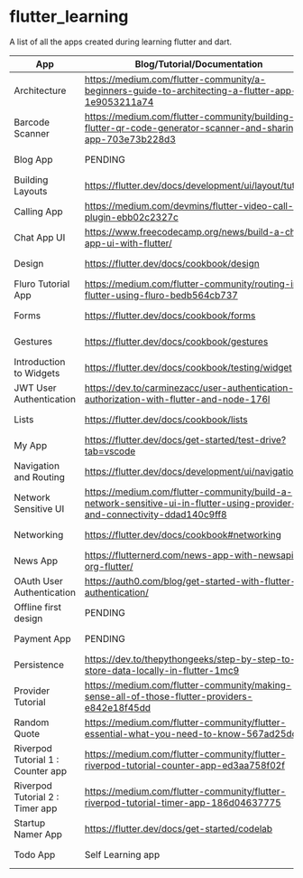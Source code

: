 # flutter_learning

A list of all the apps created during learning flutter and dart.

| App  | Blog/Tutorial/Documentation | App Folder | Status |
| ------------- | ------------- | ------------- | ------------- |
| Architecture | <https://medium.com/flutter-community/a-beginners-guide-to-architecting-a-flutter-app-1e9053211a74>  | <https://github.com/vaughan189/flutter-learning/tree/master/architecture> | DONE |
| Barcode Scanner  | <https://medium.com/flutter-community/building-flutter-qr-code-generator-scanner-and-sharing-app-703e73b228d3>  | <https://github.com/vaughan189/flutter-learning/tree/master/barcode_scanner> | DONE |
| Blog App | PENDING  | <https://github.com/vaughan189/flutter-learning/tree/master/blog_app> | PENDING |
| Building Layouts  | <https://flutter.dev/docs/development/ui/layout/tutorial>  | <https://github.com/vaughan189/flutter-learning/tree/master/building_layouts> | DONE |
| Calling App  | <https://medium.com/devmins/flutter-video-call-plugin-ebb02c2327c>  | <https://github.com/vaughan189/flutter-learning/tree/master/calling_app> | DONE |
| Chat App UI  | <https://www.freecodecamp.org/news/build-a-chat-app-ui-with-flutter/>  | <https://github.com/vaughan189/flutter-learning/tree/master/chat_app_ui> | DONE |
| Design  | <https://flutter.dev/docs/cookbook/design>  | <https://github.com/vaughan189/flutter-learning/tree/master/design> | DONE |
| Fluro Tutorial App  | <https://medium.com/flutter-community/routing-in-flutter-using-fluro-bedb564cb737>  | <https://github.com/vaughan189/flutter-learning/tree/master/fluro_tutorial> | DONE |
| Forms  | <https://flutter.dev/docs/cookbook/forms>  | <https://github.com/vaughan189/flutter-learning/tree/master/forms> | DONE |
| Gestures  | <https://flutter.dev/docs/cookbook/gestures>  | <https://github.com/vaughan189/flutter-learning/tree/master/gestures> | DONE |
| Introduction to Widgets  | <https://flutter.dev/docs/cookbook/testing/widget>  | <https://github.com/vaughan189/flutter-learning/tree/master/introduction_to_widgets> | DONE |
| JWT User Authentication | <https://dev.to/carminezacc/user-authentication-jwt-authorization-with-flutter-and-node-176l>  | <https://github.com/vaughan189/flutter-learning/tree/master/jwt_user_authentication> | DONE |
| Lists  | <https://flutter.dev/docs/cookbook/lists>  | <https://github.com/vaughan189/flutter-learning/tree/master/lists> | DONE |
| My App  | <https://flutter.dev/docs/get-started/test-drive?tab=vscode>  | <https://github.com/vaughan189/flutter-learning/tree/master/my_app> | DONE |
| Navigation and Routing  | <https://flutter.dev/docs/development/ui/navigation>  | <https://github.com/vaughan189/flutter-learning/tree/master/navigation_and_routing> | DONE |
| Network Sensitive UI  | <https://medium.com/flutter-community/build-a-network-sensitive-ui-in-flutter-using-provider-and-connectivity-ddad140c9ff8>  | <https://github.com/vaughan189/flutter-learning/tree/master/network_sensitive_ui> | DONE |
| Networking  | <https://flutter.dev/docs/cookbook#networking>  | <https://github.com/vaughan189/flutter-learning/tree/master/networking> | DONE |
| News App  |  <https://flutternerd.com/news-app-with-newsapi-org-flutter/> | <https://github.com/vaughan189/flutter-learning/tree/master/news_app> | DONE |
| OAuth User Authentication | <https://auth0.com/blog/get-started-with-flutter-authentication/>  | <https://github.com/vaughan189/flutter-learning/tree/master/oauth_user_authentication> | DONE |
| Offline first design | PENDING  | <https://github.com/vaughan189/flutter-learning/tree/master/offline_first_design> | PENDING |
| Payment App | PENDING  | <https://github.com/vaughan189/flutter-learning/tree/master/payment_app> | PENDING |
| Persistence |  <https://dev.to/thepythongeeks/step-by-step-to-store-data-locally-in-flutter-1mc9> | <https://github.com/vaughan189/flutter-learning/tree/master/persistence> | DONE |
| Provider Tutorial | <https://medium.com/flutter-community/making-sense-all-of-those-flutter-providers-e842e18f45dd>  | <https://github.com/vaughan189/flutter-learning/tree/master/provider_state_management> | DONE |
| Random Quote | <https://medium.com/flutter-community/flutter-essential-what-you-need-to-know-567ad25dcd8f> | <https://github.com/vaughan189/flutter-learning/tree/master/random_quote> | DONE |
| Riverpod Tutorial 1 : Counter app | <https://medium.com/flutter-community/flutter-riverpod-tutorial-counter-app-ed3aa758f02f>  | <https://github.com/vaughan189/flutter-learning/tree/master/riverpod_tutorial> | DONE |
| Riverpod Tutorial 2 : Timer app | <https://medium.com/flutter-community/flutter-riverpod-tutorial-timer-app-186d04637775>  | <https://github.com/vaughan189/flutter-learning/tree/master/riverpod_tutorial_2> | DONE |
| Startup Namer App | <https://flutter.dev/docs/get-started/codelab>  | <https://github.com/vaughan189/flutter-learning/tree/master/startup_namer> | DONE |
| Todo App | Self Learning app  | <https://github.com/vaughan189/flutter-learning/tree/master/todo_app> | DONE |
